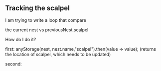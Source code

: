 ## Tracking the scalpel
I am trying to write a loop that compare

the current nest vs previousNest.scalpel

How do I do it?

first:  anyStorage(nest, nest.name,"scalpel").then(value => value);  (returns the location of scalpel, which needs to be updated)

second:
